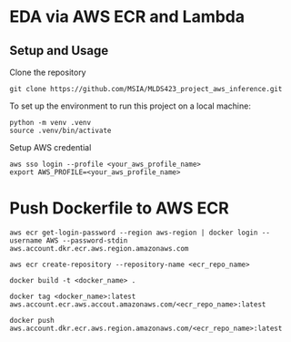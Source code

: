 # EDA via AWS ECR and Lambda

## Setup and Usage

Clone the repository

```
git clone https://github.com/MSIA/MLDS423_project_aws_inference.git
```

To set up the environment to run this project on a local machine:

```
python -m venv .venv
source .venv/bin/activate
```

Setup AWS credential

```
aws sso login --profile <your_aws_profile_name>
export AWS_PROFILE=<your_aws_profile_name>
```

# Push Dockerfile to AWS ECR 
```
aws ecr get-login-password --region aws-region | docker login --username AWS --password-stdin aws.account.dkr.ecr.aws.region.amazonaws.com

aws ecr create-repository --repository-name <ecr_repo_name>

docker build -t <docker_name> .

docker tag <docker_name>:latest aws.account.ecr.aws.accout.amazonaws.com/<ecr_repo_name>:latest

docker push aws.account.dkr.ecr.aws.region.amazonaws.com/<ecr_repo_name>:latest
```


